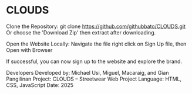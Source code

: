 # CLOUDS
Clone the Repository: git clone https://github.com/githubbato/CLOUDS.git
Or choose the 'Download Zip' then extract after downloading.

Open the Website Locally: Navigate the file right click on Sign Up file, then Open with Browser

If successful, you can now sign up to the website and explore the brand.

Developers
Developed by: Michael Usi, Miguel, Macaraig, and Gian Pangilinan
Project: CLOUDS – Streetwear Web Project
Language: HTML, CSS, JavaScript
Date: 2025
